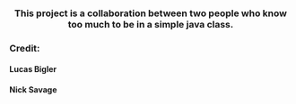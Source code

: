 <h3 align="center">This project is a collaboration between two people who know too much to be in a simple java class.</h3>

<h3 align="left">Credit:</h3>
<h4 align="left">Lucas Bigler</h4>
<h4 align="left">Nick Savage</h4>
